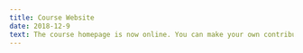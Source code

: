 ```yaml
---
title: Course Website
date: 2018-12-9
text: The course homepage is now online. You can make your own contributions via <a href="https://github.com/computer-networks/sp19">GitHub</a> pull requests.
---
```


